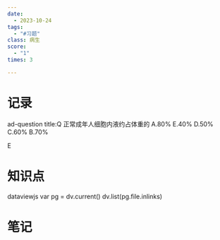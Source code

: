 ```yaml
---
date:
  - 2023-10-24
tags:
  - "#习题"
class: 病生
score:
  - "1"
times: 3

---
```



记录
==
ad-question
title:Q
正常成年人细胞内液约占体重的
A.80%
E.40%
D.50%
C.60%
B.70%



E


知识点
==
dataviewjs
var pg = dv.current()
dv.list(pg.file.inlinks)


笔记
==